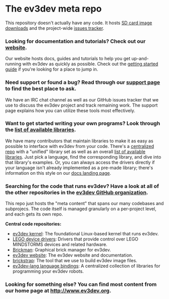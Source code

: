 The ev3dev meta repo
====================

This repository doesn't actually have any code. It hosts [SD card image downloads](https://github.com/ev3dev/ev3dev/releases) and the project-wide  [issues tracker](https://github.com/ev3dev/ev3dev/issues).

### Looking for documentation and tutorials? Check out our [website](http://www.ev3dev.org).

Our website hosts docs, guides and tutorials to help you get up-and-running with ev3dev as quickly as possible. Check out the [getting started guide](http://www.ev3dev.org/docs/getting-started/) if you're looking for a place to jump in.

### Need support or found a bug? Read through our [support page](http://www.ev3dev.org/support/) to find the best place to ask.

We have an IRC chat channel as well as our GitHub issues tracker that we use to discuss the ev3dev project and track remaining work. The support page explains how you can utilize these tools most effectively.

### Want to get started writing your own programs? Look through the [list of available libraries](http://www.ev3dev.org/docs/libraries/).

We have many contributors that maintain libraries to make it as easy as possible to interface with ev3dev from your code. There's a [centralized repo](https://github.com/ev3dev/ev3dev-lang) with a "unified" library set as well as an overall [list of available libraries](http://www.ev3dev.org/docs/libraries/). Just pick a language, find the corresponding library, and dive into that library's examples. Or, you can always access the drivers directly if your language isn't already implemented as a pre-made library; there's  information on this style on our [docs landing page](http://www.ev3dev.org/docs/).

### Searching for the code that runs ev3dev? Have a look at all of the other repositories in the [ev3dev GitHub organization](https://github.com/ev3dev).

This repo just hosts the "meta content" that spans our many codebases and subprojecs. The code itself is managed granularly on a per-project level, and each gets its own repo.

**Central code repositories:**
- [ev3dev kernel](https://github.com/ev3dev/ev3-kernel): The foundational Linux-based kernel that runs ev3dev.
- [LEGO device drivers](https://github.com/ev3dev/lego-linux-drivers): Drivers that provide control over LEGO MINDSTORMS devices and related hardware.
- [Brickman](https://github.com/ev3dev/brickman): Graphical brick manager for ev3dev.
- [ev3dev website](https://github.com/ev3dev/ev3dev.github.io): The ev3dev website and documentation.
- [brickstrap](https://github.com/ev3dev/brickstrap): The tool that we use to build ev3dev image files.
- [ev3dev-lang language bindings](https://github.com/ev3dev/ev3dev-lang): A centralized collection of libraries for programming your ev3dev robots.

### Looking for something else? You can find most content from our home page at <http://www.ev3dev.org>.

